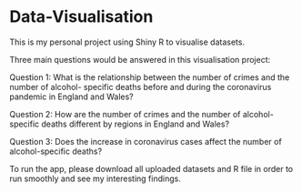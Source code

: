 # Data-Visualisation

This is my personal project using Shiny R to visualise datasets. 


Three main questions would be answered in this visualisation project:

Question 1: What is the relationship between the number of crimes and the number of alcohol- specific deaths before and during the coronavirus pandemic in England and Wales? 

Question 2: How are the number of crimes and the number of alcohol-specific deaths different by regions in England and Wales?

Question 3: Does the increase in coronavirus cases affect the number of alcohol-specific deaths?

To run the app, please download all uploaded datasets and R file in order to run smoothly and see my interesting findings. 
